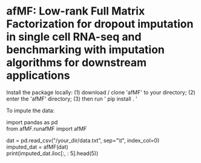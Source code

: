 # afMF: Low-rank Full Matrix Factorization for dropout imputation in single cell RNA-seq and benchmarking with imputation algorithms for downstream applications 
Install the package locally: (1) download / clone 'afMF' to your directory; (2) enter the 'afMF' directory; (3) then run ' pip install . '  <br />
  
To impute the data: <br />
  
import pandas as pd  
from afMF.runafMF import afMF  
  
dat = pd.read_csv("/your_dir/data.txt", sep="\t", index_col=0)  
imputed_dat = afMF(dat)  
print(imputed_dat.iloc[:, : 5].head(5))
